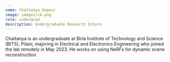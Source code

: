 ```yaml
---
name: Chaitanya Kapoor
image: images/ck.png
role: undergrad
description: Undergraduate Research Intern
---
```


Chaitanya is an undergraduate at Birla Institute of Technology and Science (BITS), Pilani, majoring in Electrical and Electronics Engineering who joined the lab remotely in May 2023. He works on using NeRFs for dynamic scene reconstruction.